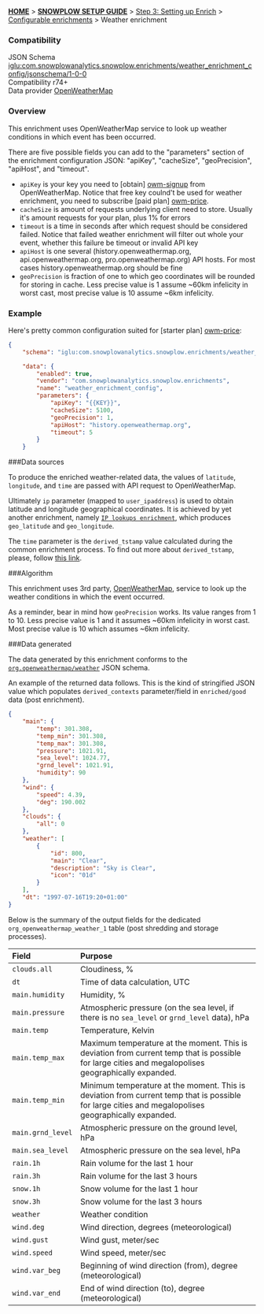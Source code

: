 <a name="top" />

[**HOME**](Home) > [**SNOWPLOW SETUP GUIDE**](Setting-up-Snowplow) > [Step 3: Setting up Enrich](Setting-up-enrich) > [Configurable enrichments](Configurable-enrichments) > Weather enrichment

### Compatibility

JSON Schema   [iglu:com.snowplowanalytics.snowplow.enrichments/weather_enrichment_config/jsonschema/1-0-0][schema]  
Compatibility r74+  
Data provider [OpenWeatherMap][owm]  


### Overview

This enrichment uses OpenWeatherMap service to look up weather conditions in which event has been occurred.

There are five possible fields you can add to the "parameters" section of the enrichment configuration JSON: "apiKey", "cacheSize", "geoPrecision", "apiHost", and "timeout".

* `apiKey` is your key you need to [obtain] [owm-signup] from OpenWeatherMap. Notice that free key coulnd't be used for weather enrichment, you need to subscribe [paid plan] [owm-price].
* `cacheSize` is amount of requests underlying client need to store. Usually it's amount requests for your plan, plus 1% for errors
* `timeout` is a time in seconds after which request should be considered failed. Notice that failed weather enrichment will filter out whole your event, whether this failure be timeout or invalid API key
* `apiHost` is one several (history.openweathermap.org, api.openweathermap.org, pro.openweathermap.org) API hosts. For most cases history.openweathermap.org should be fine
* `geoPrecision` is fraction of one to which geo coordinates will be rounded for storing in cache. Less precise value is 1 assume ~60km infelicity in worst cast, most precise value is 10 assume ~6km infelicity.

### Example

Here's pretty common configuration suited for [starter plan] [owm-price]:

```json
{
    "schema": "iglu:com.snowplowanalytics.snowplow.enrichments/weather_enrichment_config/jsonschema/1-0-0",

    "data": {
        "enabled": true,
        "vendor": "com.snowplowanalytics.snowplow.enrichments",
        "name": "weather_enrichment_config",
        "parameters": {
            "apiKey": "{{KEY}}",
            "cacheSize": 5100,
            "geoPrecision": 1,
            "apiHost": "history.openweathermap.org",
            "timeout": 5
        }
    }
```

###Data sources

To produce the enriched weather-related data, the values of `latitude`, `longitude`, and `time` are passed with API request to OpenWeatherMap.  

Ultimately `ip` parameter (mapped to `user_ipaddress`) is used to obtain latitude and longitude geographical coordinates. It is achieved by yet another enrichment, namely [`IP lookups enrichment`](IP-lookups-enrichment), which produces `geo_latitude` and `geo_longitude`.

The `time` parameter is the `derived_tstamp` value calculated during the common enrichment process. To find out more about `derived_tstamp`, please, follow [this link](http://snowplowanalytics.com/blog/2015/09/15/improving-snowplows-understanding-of-time/).

###Algorithm

This enrichment uses 3rd party, [OpenWeatherMap][owm], service to look up the weather conditions in which the event occurred.

As a reminder, bear in mind how `geoPrecision` works. Its value ranges from 1 to 10. Less precise value is 1 and it assumes ~60km infelicity in worst cast. Most precise value is 10 which assumes ~6km infelicity.

###Data generated

The data generated by this enrichment conforms to the [`org.openweathermap/weather`](https://github.com/snowplow/iglu-central/blob/master/schemas/org.openweathermap/weather/jsonschema/1-0-0) JSON schema.

An example of the returned data follows. This is the kind of stringified JSON value which populates `derived_contexts` parameter/field in `enriched/good` data (post enrichment).

```json
{
    "main": {
        "temp": 301.308,
        "temp_min": 301.308,
        "temp_max": 301.308,
        "pressure": 1021.91,
        "sea_level": 1024.77,
        "grnd_level": 1021.91,
        "humidity": 90
    },
    "wind": {
        "speed": 4.39,
        "deg": 190.002
    },
    "clouds": {
        "all": 0
    },
    "weather": [
        {
            "id": 800,
            "main": "Clear",
            "description": "Sky is Clear",
            "icon": "01d"
        }
    ],
    "dt": "1997-07-16T19:20+01:00"
}
```

Below is the summary of the output fields for the dedicated `org_openweathermap_weather_1` table (post shredding and storage processes).

Field | Purpose
:---|:---
`clouds.all` | Cloudiness, %
`dt` | Time of data calculation, UTC      
`main.humidity` | Humidity, %
`main.pressure` | Atmospheric pressure (on the sea level, if there is no `sea_level` or `grnd_level` data), hPa
`main.temp` | Temperature, Kelvin
`main.temp_max` | Maximum temperature at the moment. This is deviation from current temp that is possible for large cities and megalopolises geographically expanded.
`main.temp_min` | Minimum temperature at the moment. This is deviation from current temp that is possible for large cities and megalopolises geographically expanded.
`main.grnd_level` | Atmospheric pressure on the ground level, hPa
`main.sea_level` | Atmospheric pressure on the sea level, hPa
`rain.1h` | Rain volume for the last 1 hour 
`rain.3h` | Rain volume for the last 3 hours
`snow.1h` | Snow volume for the last 1 hour   
`snow.3h` | Snow volume for the last 3 hours
`weather` | Weather condition   
`wind.deg` | Wind direction, degrees (meteorological)
`wind.gust` | Wind gust, meter/sec
`wind.speed` | Wind speed, meter/sec
`wind.var_beg` | Beginning of wind direction (from), degree (meteorological)
`wind.var_end` | End of wind direction (to), degree (meteorological)


[schema]: http://iglucentral.com/schemas/com.snowplowanalytics.snowplow.enrichments/weather_enrichment_config/jsonschema/1-0-0
[owm]: http://openweathermap.org
[owm-price]: http://openweathermap.org/price
[owm-signup]: http://home.openweathermap.org/users/sign_up
